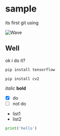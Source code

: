 # sample
its first git using

![Wave](https://user-images.githubusercontent.com/103371833/162624758-ddff61ae-a4da-46cb-adfd-1e6ff139b80f.gif)
## Well
ok i do it? 

```bash
pip install tensorflow
```
```
pip install cv2
```
*italic* **bold**

- [x] do
- [ ] not do

- list1
- list2

```python
print('hello')
```

